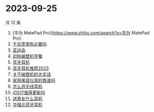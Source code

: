 # 2023-09-25

共 12 条

<!-- BEGIN -->
<!-- 最后更新时间 Mon Sep 25 2023 21:08:37 GMT+0800 (China Standard Time) -->

1. [华为 MatePad Pro](https://www.zhihu.com/search?q=华为 MatePad Pro)
1. [千兆宽带有必要吗](https://www.zhihu.com/search?q=千兆宽带有必要吗)
1. [亚运会](https://www.zhihu.com/search?q=亚运会)
1. [初秋破壁机早餐](https://www.zhihu.com/search?q=初秋破壁机早餐)
1. [蓝牙耳机](https://www.zhihu.com/search?q=蓝牙耳机)
1. [蓝牙耳机推荐2023](https://www.zhihu.com/search?q=蓝牙耳机推荐2023)
1. [关于破壁机的大实话](https://www.zhihu.com/search?q=关于破壁机的大实话)
1. [家用美容仪真的靠谱吗](https://www.zhihu.com/search?q=家用美容仪真的靠谱吗)
1. [怎么选无线耳机](https://www.zhihu.com/search?q=怎么选无线耳机)
1. [iOS17值得更新吗](https://www.zhihu.com/search?q=iOS17值得更新吗)
1. [送男友什么耳机](https://www.zhihu.com/search?q=送男友什么耳机)
1. [华强北蓝牙耳机](https://www.zhihu.com/search?q=华强北蓝牙耳机)

<!-- END -->
